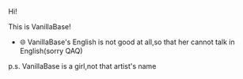 Hi!

This is VanillaBase!

- 🌐 VanillaBase's English is not good at all,so that her cannot talk in English(sorry QAQ)

p.s. VanillaBase is a girl,not that artist's name
